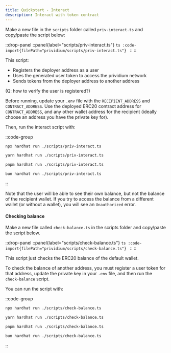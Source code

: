 ```yaml
---
title: Quickstart - Interact
description: Interact with token contract
---
```


Make a new file in the `scripts` folder called `priv-interact.ts`
and copy/paste the script below:

::drop-panel
  ::panel{label="scripts/priv-interact.ts"}
    ```ts
    :code-import{filePath="prividium/scripts/priv-interact.ts"}
    ```
  ::
::

This script:

- Registers the deployer address as a user
- Uses the generated user token to access the prividium network
- Sends tokens from the deployer address to another address

(Q: how to verify the user is registered?)

Before running, update your `.env` file with the `RECIPIENT_ADDRESS` and `CONTRACT_ADDRESS`.
Use the deployed ERC20 contract address for `CONTRACT_ADDRESS`,
and any other wallet address for the recipient (ideally choose an address you have the private key for).

Then, run the interact script with:

::code-group

```bash [npm]
npx hardhat run ./scripts/priv-interact.ts
```

```bash [yarn]
yarn hardhat run ./scripts/priv-interact.ts
```

```bash [pnpm]
pnpm hardhat run ./scripts/priv-interact.ts
```

```bash [bun]
bun hardhat run ./scripts/priv-interact.ts
```

::

Note that the user will be able to see their own balance, but not the balance of the recipient wallet.
If you try to access the balance from a different wallet (or without a wallet), you will see an `Unauthorized` error.

#### Checking balance

Make a new file called `check-balance.ts` in the scripts folder
and copy/paste the script below.

::drop-panel
  ::panel{label="scripts/check-balance.ts"}
    ```ts
    :code-import{filePath="prividium/scripts/check-balance.ts"}
    ```
  ::
::

This script just checks the ERC20 balance of the default wallet.

To check the balance of another address,
you must register a user token for that address,
update the private key in your `.env` file,
and then run the `check-balance` script.

You can run the script with:

::code-group

```bash [npm]
npx hardhat run ./scripts/check-balance.ts
```

```bash [yarn]
yarn hardhat run ./scripts/check-balance.ts
```

```bash [pnpm]
pnpm hardhat run ./scripts/check-balance.ts
```

```bash [bun]
bun hardhat run ./scripts/check-balance.ts
```

::
